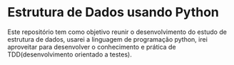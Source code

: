 # Estrutura de Dados usando Python

Este repositório tem como objetivo reunir o desenvolvimento do estudo de estrutura de dados, usarei a linguagem de programação python, irei aproveitar para desenvolver o conhecimento e prática de TDD(desenvolvimento orientado a testes).